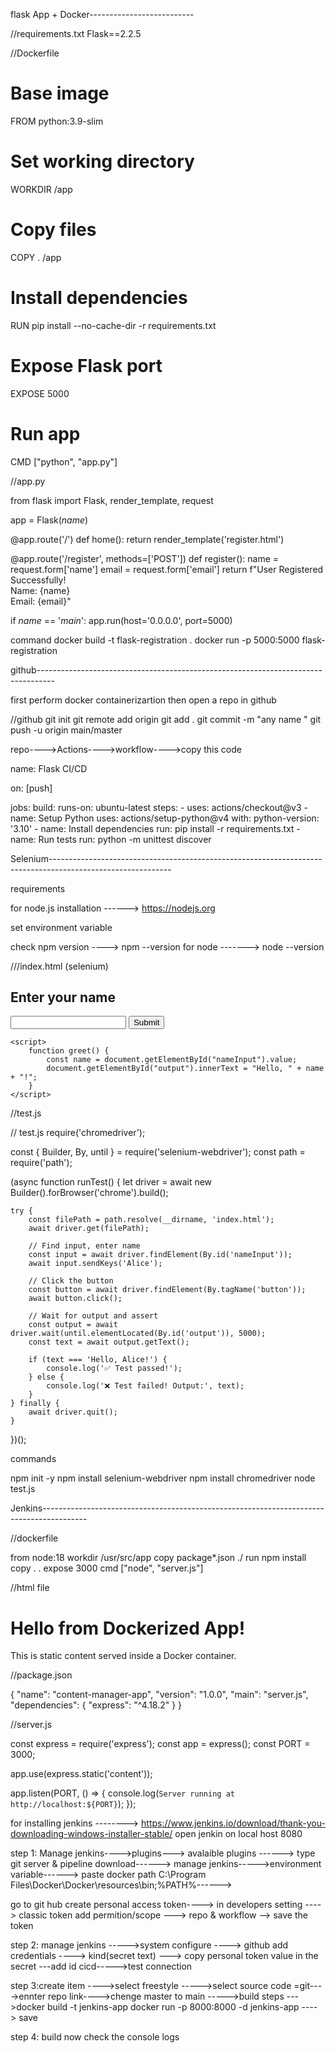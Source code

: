 
flask App + Docker--------------------------


//requirements.txt
Flask==2.2.5



//Dockerfile
# Base image
FROM python:3.9-slim

# Set working directory
WORKDIR /app

# Copy files
COPY . /app

# Install dependencies
RUN pip install --no-cache-dir -r requirements.txt

# Expose Flask port
EXPOSE 5000

# Run app
CMD ["python", "app.py"]



//app.py

from flask import Flask, render_template, request

app = Flask(_name_)

@app.route('/')
def home():
    return render_template('register.html')

@app.route('/register', methods=['POST'])
def register():
    name = request.form['name']
    email = request.form['email']
    return f"User Registered Successfully!<br>Name: {name}<br>Email: {email}"

if _name_ == '_main_':
    app.run(host='0.0.0.0', port=5000)
    
 command
 docker build -t flask-registration .
 docker run -p 5000:5000 flask-registration
 



github----------------------------------------------------------------------------------

first perform docker containerizartion then   open a repo in github
 
 
 //github
 git init
 git remote add origin <url of repo    >
 git add .
 git commit -m "any name   "
 git push -u origin main/master



repo---->Actions---->workflow---->copy this code


name: Flask CI/CD         

on: [push]

jobs:
  build:
    runs-on: ubuntu-latest
    steps:
    - uses: actions/checkout@v3
    - name: Setup Python
      uses: actions/setup-python@v4
      with:
        python-version: '3.10'
    - name: Install dependencies
      run: pip install -r requirements.txt
    - name: Run tests
      run: python -m unittest discover


Selenium------------------------------------------------------------------------------------------------------------




requirements

for node.js installation  ------> https://nodejs.org

set environment variable

check npm version ----> npm --version
for node -------> node --version


 ///index.html (selenium)

<!-- index.html -->
<!DOCTYPE html>
<html>
<head>
    <title>Simple Form</title>
</head>
<body>
    <h2>Enter your name</h2>
    <input type="text" id="nameInput" />
    <button onclick="greet()">Submit</button>
    <p id="output"></p>

    <script>
        function greet() {
            const name = document.getElementById("nameInput").value;
            document.getElementById("output").innerText = "Hello, " + name + "!";
        }
    </script>
</body>
</html>



//test.js

// test.js
require('chromedriver');

const { Builder, By, until } = require('selenium-webdriver');
const path = require('path');

(async function runTest() {
    let driver = await new Builder().forBrowser('chrome').build();

    try {
        const filePath = path.resolve(__dirname, 'index.html');
        await driver.get(filePath);

        // Find input, enter name
        const input = await driver.findElement(By.id('nameInput'));
        await input.sendKeys('Alice');

        // Click the button
        const button = await driver.findElement(By.tagName('button'));
        await button.click();

        // Wait for output and assert
        const output = await driver.wait(until.elementLocated(By.id('output')), 5000);
        const text = await output.getText();

        if (text === 'Hello, Alice!') {
            console.log('✅ Test passed!');
        } else {
            console.log('❌ Test failed! Output:', text);
        }
    } finally {
        await driver.quit();
    }
})();



commands

npm init -y
npm install selenium-webdriver
npm install chromedriver
node test.js




Jenkins-----------------------------------------------------------------------------------------

//dockerfile 

from node:18
workdir /usr/src/app
copy package*.json ./
run npm install 
copy . .
expose 3000
cmd ["node", "server.js"]



//html file

<!DOCTYPE html>
<html>
<head>
  <title>Docker Content Management</title>
</head>
<body>
  <h1>Hello from Dockerized App!</h1>
  <p>This is static content served inside a Docker container.</p>
</body>
</html>


//package.json

{
  "name": "content-manager-app",
  "version": "1.0.0",
  "main": "server.js",
  "dependencies": {
    "express": "^4.18.2"
  }
}


//server.js

const express = require('express');
const app = express();
const PORT = 3000;

app.use(express.static('content'));

app.listen(PORT, () => {
  console.log(`Server running at http://localhost:${PORT}`);
});


for installing jenkins --------> https://www.jenkins.io/download/thank-you-downloading-windows-installer-stable/
open jenkin on local host 8080

step 1: Manage jenkins---->plugins---> avalaible plugins ------> type git server & pipeline download------> 
manage jenkins----->environment variable------> paste docker path C:\Program Files\Docker\Docker\resources\bin;%PATH%------> 

go to git hub create personal access token----> in developers setting  ----> classic token add permition/scope ---> repo & workflow --> save the token 

step 2: manage jenkins ----->system configure ----> github add credentials ----> kind(secret text) ---> copy personal token value in the secret ---add id cicd----->test connection

step 3:create item ---->select freestyle ----->select source code =git---->ennter repo link---->chenge master to main ----->build steps --->docker build -t jenkins-app
docker run -p 8000:8000 -d jenkins-app ----> save

step 4: build now check the console logs








